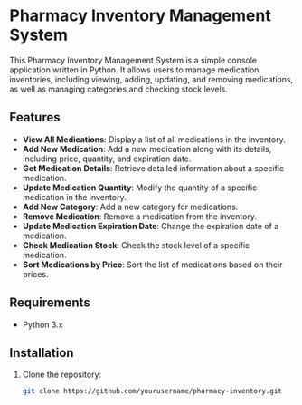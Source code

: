 # Pharmacy Inventory Management System

This Pharmacy Inventory Management System is a simple console application written in Python. It allows users to manage medication inventories, including viewing, adding, updating, and removing medications, as well as managing categories and checking stock levels.

## Features

- **View All Medications**: Display a list of all medications in the inventory.
- **Add New Medication**: Add a new medication along with its details, including price, quantity, and expiration date.
- **Get Medication Details**: Retrieve detailed information about a specific medication.
- **Update Medication Quantity**: Modify the quantity of a specific medication in the inventory.
- **Add New Category**: Add a new category for medications.
- **Remove Medication**: Remove a medication from the inventory.
- **Update Medication Expiration Date**: Change the expiration date of a medication.
- **Check Medication Stock**: Check the stock level of a specific medication.
- **Sort Medications by Price**: Sort the list of medications based on their prices.

## Requirements

- Python 3.x

## Installation

1. Clone the repository:

   ```bash
   git clone https://github.com/yourusername/pharmacy-inventory.git
